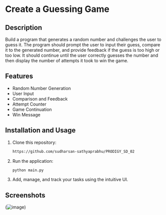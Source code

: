 # Create a Guessing Game

## Description
Build a program that generates a random number and challenges the user to guess it. The program should prompt the user to input their guess, compare it to the generated number, and provide feedback if the guess is too high or too low. It should continue until the user correctly guesses the number and then display the number of attempts it took to win the game.


## Features

- Random Number Generation
- User Input
- Comparison and Feedback
- Attempt Counter
- Game Continuation
- Win Message


## Installation and Usage

1. Clone this repository:

   
   ```bash
   https://github.com/sudharsan-sathyaprabhu/PRODIGY_SD_02
   ```

3. Run the application:

    ```bash
   python main.py
   ```

4. Add, manage, and track your tasks using the intuitive UI.

## Screenshots

   (![image](https://github.com/user-attachments/assets/6e1c0281-c3af-4cb4-be95-9d2fba95aa41))

